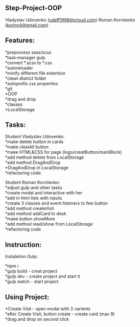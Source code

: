 ## Step-Project-OOP<br>
Vladyslav Udovenko (udaff1998@icloud.com)
Roman Korniienko (koriny4@gmail.com)

## Features:

*preprocess sass/scss<br>
*task-manager gulp<br>
*convert *.scss to *.css<br>
*autoreloader<br>
*minify different file extention<br>
*clean district folder<br>
*autoprefix css properties<br>
*git<br>
*OOP<br>
*drag and drop<br>
*classes<br>
*LocalStorage<br>


## Tasks:

Student Vladyslav Udovenko:<br>
*make delete button in cards<br>
*make clearAll button<br>
*make HTML&CSS for page (logo/creatButton/mainBlock)<br>
*add method delete from LocalStorage<br>
*add method DragAndDrop<br>
*DragAndDrop in LocalStorage<br>
*refactoring code

Student Roman Korniienko:<br>
*adjust gulp and other tasks<br>
*create modal and interactive with her<br>
*add in html lists with inputs<br>
*create 3 classes and event listeners to few button<br>
*add method createVisit<br>
*add method addCard to desk<br>
*make button showMore<br>
*add method read/show from LocalStorage<br>
*refactoring code<br>

## Instruction:<br>
Instaletion Gulp:<br>

*npm i<br>
*gulp build - creat project<br>
*gulp dev - create project and start it<br>
*gulp watch - start project<br>

## Using Project: 

*Create Visit - open modal with 3 varients<br>
*after Create Visit, button create - create card (max 9)<br>
*drag and drop on second click <br>
